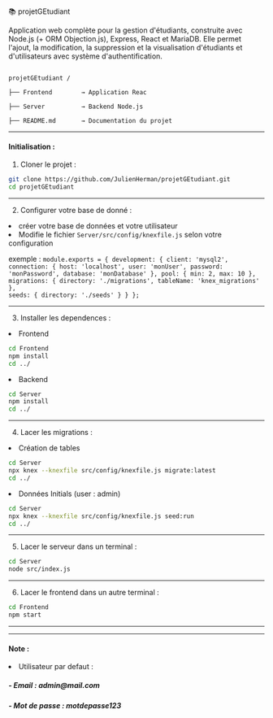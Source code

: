 📚 projetGEtudiant

<p>Application web complète pour la gestion d'étudiants, construite avec Node.js (+ ORM Objection.js), Express, React et MariaDB.
Elle permet l'ajout, la modification, la suppression et la visualisation d'étudiants et d'utilisateurs avec système d'authentification.</p>

<code>
projetGEtudiant /<br>
├── Frontend        → Application Reac<br>
├── Server          → Backend Node.js<br>
├── README.md       → Documentation du projet
</code>

___

<h4>Initialisation :</h4>
<ol><li>Cloner le projet :</li></ol>

```bash
git clone https://github.com/JulienHerman/projetGEtudiant.git
cd projetGEtudiant
```

___

<ol start=2><li>Configurer votre base de donné :</li></ol>
<li>créer votre base de données et votre utilisateur </li>
<li>Modifie le fichier <code>Server/src/config/knexfile.js</code> selon votre configuration</li>

exemple : 
<code>module.exports = {
    development: {
      client: 'mysql2',
      connection: {
        host: 'localhost',
        user: 'monUser',
        password: 'monPassword',
        database: 'monDatabase'
      },
      pool: {
        min: 2,
        max: 10
      },
      migrations: {
	directory: './migrations',
        tableName: 'knex_migrations'
      },
	seeds: {
  	directory: './seeds'
	}
    }
  };
  </code>

___

<ol start=3><li>Installer les dependences : </li></ol>
<li>Frontend</li>

```bash
cd Frontend
npm install
cd ../
```

<li>Backend</li>

```bash
cd Server
npm install
cd ../
```
___

<ol start=4><li>Lacer les migrations : </li></ol>

<li>Création de tables</li>

```bash
cd Server
npx knex --knexfile src/config/knexfile.js migrate:latest
cd ../
```
<li>Données Initials (user : admin)</li>

```bash
cd Server
npx knex --knexfile src/config/knexfile.js seed:run
cd ../
```

___

<ol start=5><li>Lacer le serveur dans un terminal : </li></ol>

```bash
cd Server
node src/index.js
```

___

<ol start=6><li>Lacer le frontend dans un autre terminal : </li></ol>

```bash
cd Frontend
npm start
```

---
___

<h4>Note :</h4>

<li>Utilisateur par defaut :</li>
<h5>- Email : admin@mail.com</h5>
<h5>- Mot de passe : motdepasse123</h5>